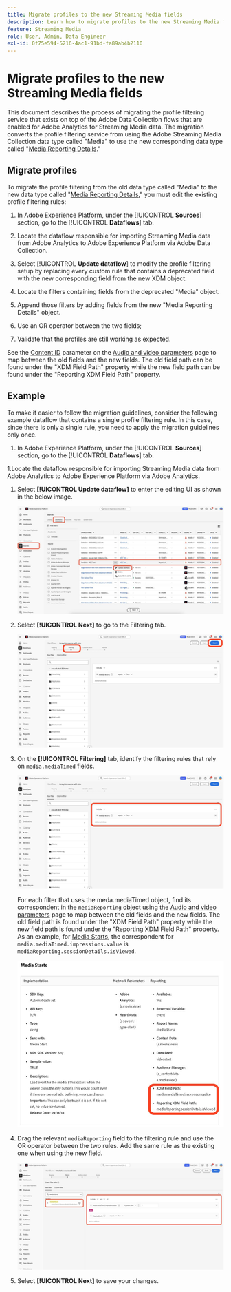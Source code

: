 ```yaml
---
title: Migrate profiles to the new Streaming Media fields
description: Learn how to migrate profiles to the new Streaming Media fields
feature: Streaming Media
role: User, Admin, Data Engineer
exl-id: 0f75e594-5216-4ac1-91bd-fa89ab4b2110
---
```

# Migrate profiles to the new Streaming Media fields

This document describes the process of migrating the profile filtering service that exists on top of the Adobe Data Collection flows that are enabled for Adobe Analytics for Streaming Media data. The migration converts the profile filtering service from using the Adobe Streaming Media Collection data type called "Media" to use the new corresponding data type called "[Media Reporting Details](https://experienceleague.adobe.com/en/docs/experience-platform/xdm/data-types/media-reporting-details)."

## Migrate profiles

To migrate the profile filtering from the old data type called "Media" to the new data type called "[Media Reporting Details](https://experienceleague.adobe.com/en/docs/experience-platform/xdm/data-types/media-reporting-details)," you must edit the existing profile filtering rules:

1. In Adobe Experience Platform, under the [!UICONTROL **Sources**] section, go to the [!UICONTROL **Dataflows**] tab.

1. Locate the dataflow responsible for importing Streaming Media data from Adobe Analytics to Adobe Experience Platform via Adobe Data Collection.

1. Select [!UICONTROL **Update dataflow**] to modify the profile filtering setup by replacing every custom rule that contains a deprecated field with the new corresponding field from the new XDM object.

1. Locate the filters containing fields from the deprecated "Media" object.

1. Append those filters by adding fields from the new "Media Reporting Details" object.

1. Use an OR operator between the two fields;

1. Validate that the profiles are still working as expected.

See the [Content ID](https://experienceleague.adobe.com/en/docs/media-analytics/using/implementation/variables/audio-video-parameters#content-id) parameter on the [Audio and video parameters](https://experienceleague.adobe.com/en/docs/media-analytics/using/implementation/variables/audio-video-parameters) page to map between the old fields and the new fields. The old field path can be found under the "XDM Field Path" property while the new field path can be found under the "Reporting XDM Field Path" property.

## Example

To make it easier to follow the migration guidelines, consider the following example dataflow that contains a single profile filtering rule. In this case, since there is only a single rule, you need to apply the migration guidelines only once.

1. In Adobe Experience Platform, under the [!UICONTROL **Sources**] section, go to the [!UICONTROL **Dataflows**] tab.

1.Locate the dataflow responsible for importing Streaming Media data from Adobe Analytics to Adobe Experience Platform via Adobe Analytics. 

1. Select **[!UICONTROL Update dataflow]** to enter the editing UI as shown in the below image.

   ![AEP dataflow profile](assets/aep-dataflow-profile.jpeg)

1. Select **[!UICONTROL Next]** to go to the Filtering tab.

   ![AEP dataflow filter tab](assets/aep-dataflow-filtering-profile.jpeg)

1. On the **[!UICONTROL Filtering]** tab, identify the filtering rules that rely on `media.mediaTimed` fields.

   ![AEP dataflow filter rules](assets/dataflow-filtering-rules-profile.jpeg)


   For each filter that uses the meda.mediaTimed object, find its correspondent in the `mediaReporting` object using the [Audio and video parameters](https://experienceleague.adobe.com/en/docs/media-analytics/using/implementation/variables/audio-video-parameters) page to map between the old fields and the new fields. The old field path is found under the "XDM Field Path" property while the new field path is found under the "Reporting XDM Field Path" property. As an example, for [Media Starts](https://experienceleague.adobe.com/en/docs/media-analytics/using/implementation/variables/audio-video-parameters#media-starts), the correspondent for `media.mediaTimed.impressions.value` is `mediaReporting.sessionDetails.isViewed`.

   ![New and old XDM fields](assets/xdm-fields-new-and-old.jpeg)

1. Drag the relevant `mediaReporting` field to the filtering rule and use the OR operator between the two rules. Add the same rule as the existing one when using the new field.

   ![Add filter rules](assets/add-filter-rules.jpeg)

1. Select **[!UICONTROL Next]** to save your changes.
